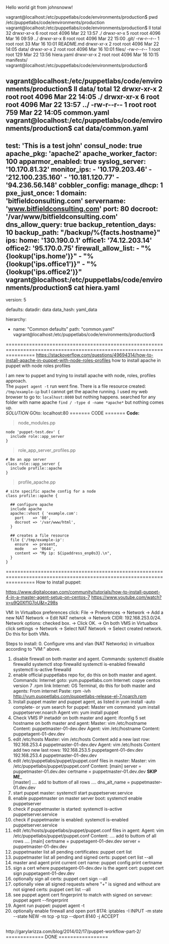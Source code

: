Hello world git from johnsnoww!


vagrant@localhost:/etc/puppetlabs/code/environments/production$ pwd
/etc/puppetlabs/code/environments/production
vagrant@localhost:/etc/puppetlabs/code/environments/production$ ll
total 32
drwxr-xr-x 6 root root 4096 Mar 22 13:57 ./
drwxr-xr-x 5 root root 4096 Mar 16 09:59 ../
drwxr-xr-x 8 root root 4096 Mar 22 15:00 .git/
-rw-r--r-- 1 root root   33 Mar 16 10:01 README.md
drwxr-xr-x 2 root root 4096 Mar 22 14:05 data/
drwxr-xr-x 2 root root 4096 Mar 16 10:01 files/
-rw-r--r-- 1 root root  129 Mar 22 13:56 hiera.yaml
drwxr-xr-x 2 root root 4096 Mar 16 10:15 manifests/
vagrant@localhost:/etc/puppetlabs/code/environments/production$ 

vagrant@localhost:/etc/puppetlabs/code/environments/production$ ll data/
total 12
drwxr-xr-x 2 root root 4096 Mar 22 14:05 ./
drwxr-xr-x 6 root root 4096 Mar 22 13:57 ../
-rw-r--r-- 1 root root  759 Mar 22 14:05 common.yaml
vagrant@localhost:/etc/puppetlabs/code/environments/production$ cat data/common.yaml 
---
  test: 'This is a test john'
  consul_node: true
  apache_pkg: 'apache2'
  apache_worker_factor: 100
  apparmor_enabled: true
  syslog_server: '10.170.81.32'
  monitor_ips:
    - '10.179.203.46'
    - '212.100.235.160'
    - '10.181.120.77'
    - '94.236.56.148'
  cobbler_config:
    manage_dhcp: 1
    pxe_just_once: 1
  domain: 'bitfieldconsulting.com'
  servername: 'www.bitfieldconsulting.com'
  port: 80
  docroot: '/var/www/bitfieldconsulting.com'
  dns_allow_query: true
  backup_retention_days: 10
  backup_path: "/backup/%{facts.hostname}"
  ips:
    home: '130.190.0.1'
    office1: '74.12.203.14'
    office2: '95.170.0.75'
  firewall_allow_list:
    - "%{lookup('ips.home')}"
    - "%{lookup('ips.office1')}"
    - "%{lookup('ips.office2')}"
vagrant@localhost:/etc/puppetlabs/code/environments/production$ cat hiera.yaml 
---
version: 5

defaults:
  datadir: data
  data_hash: yaml_data

hierarchy:
  - name: "Common defaults"
    path: "common.yaml"
vagrant@localhost:/etc/puppetlabs/code/environments/production$ 



======================================================================================================================
https://stackoverflow.com/questions/49694314/how-to-install-apache-in-puppet-with-node-roles-profiles
how to install apache in puppet with node roles profiles

I am new to puppet and trying to install apache with node, roles, profiles approach. <br> The `puppet agent -t` run went fine. There is a file resource created: `/tmp/example-ip` but I cannot get the apache running. I used my web browser to go to: `localhost:8080` but nothing happens. searched for any folder with name apache `find / -type d -name *apache*` but nothing comes up. <br>*SOLUTION* GOto: localhost:80
======= CODE =======
**Code:**

> node_modules.pp

    node 'puppet-test.dev' {
      include role::app_server
    }

> role_app_server_profiles.pp

    # Be an app server
    class role::app_server {
      include profile::apache
    }

> profile_apache.pp

    # site specific apache config for a node
    class profile::apache {
    
      ## configure apache 
      include apache
      apache::vhost { 'example.com':
        port    => '80',
        docroot => '/var/www/html',
      }
    
      ## creates a file resource
      file {'/tmp/example-ip':
        ensure  => present,
        mode    => '0644',
        content => "My ip: ${ipaddress_enp0s3}.\n",
      }
    }

======================================================================================================================
How to install puppet:

https://www.digitalocean.com/community/tutorials/how-to-install-puppet-4-in-a-master-agent-setup-on-centos-7 
https://www.youtube.com/watch?v=u9Q0Xf1G7oU&t=298s

VM: In Virtualbox preferences click: File -> Preferences -> Network -> Add a new NAT Network -> Edit NAT netwrok -> Network CIDR: 192.168.253.0/24. Network options: checked box. -> Click OK. -> On both VMS in Virtualbox click settings -> Network -> Select NAT Network -> Select created network. Do this for both VMs.

Steps to install: 
0. Configure vms and vlan (NAT Networks) in virtualbox according to "VM:" above. 
1. disable firewall on both master and agent. Commands: 
    systemctl disable firewalld
    systemctl stop firewalld
    systemctl is-enabled firewalld
    systemctl is-active firewalld
2.  enable official puppetlabs repo for, do this on both master and agent. Commands: 
    Internet goto: yum.puppetlabs.com
    Internet: copye centos version 7 .rpm link
    Internet: OS Terminal, do this for both master and agents: 
    From internet Paste: rpm -ivh http://yum.puppetlabs.com/puppetlabs-release-el-7.noarch.rpm
3.  Install puppet master and puppet agent, as listed in yum install -auto complete- or yum search for puppet:
    Master vm command: yum install puppetserver.noarch
    Agent vm: yum install puppet
4.  Check VMS IP inetaddr on both master and agent: ifconfig
5   set hostname on both master and agent:
    Master: vim /etc/hostname
    Content:
            puppetmaster-01-dev.dev
    Agent: vim /etc/hostname
    Content: 
            puppetagent-01-dev.dev
6.  edit /etc/hosts
    Master: vim /etc/hosts
    Content add a new last row: 
            192.168.253.4 puppetmaster-01-dev.dev
    Agent: vim /etc/hosts
    Content add two new last rows: 
            192.168.253.5 puppetagent-01-dev.dev
            192.168.253.4 puppetmaster-01-dev.dev
7.  edit /etc/puppetlabs/puppet/puppet.conf files in master:
    Master: vim /etc/puppetlabs/puppet/puppet.conf
    Content: 
            [main]
            server = puppetmaster-01.dev.dev
            certname = puppetmaster-01.dev.dev
__SKIP ME___            
            [master]
            .... add to buttom of all rows ....
            dns_alt_name = puppetmaster-01.dev.dev
8.  start puppet master: systemctl start puppetserver.service
9.  enable puppetmaster on master server boot: systemctl enable puppetserver
10. check if puppetmaster is started: systemctl is-active puppetserver.service
11. check if puppetmaster is enabled: systemctl is-enabled puppetserver.service
12. edit /etc/hosts/puppetlabs/puppet/puppet.conf files in agent: 
    Agent: vim /etc/puppetlabs/puppet/puppet.conf
    Content: 
            .... add to buttom of all rows ....
            [main]
            certname = puppetagent-01-dev.dev
            server = puppetmaster-01-dev.dev
13. puppetmaster list all pending certificates: puppet cert list
14. puppetmaster list all pending and signed certs: puppet cert list --all
15. master and agent print current cert name: puppet config print certname
16. sign a cert where puppetagent-01-dev.dev is the agent cert: puppet cert sign puppetagent-01-dev.dev
17. optionally sign all certs: puppet cert sign --all
18. optionally view all signed requests where "+" is signed and without are not signed certs: puppet cert list --all
19. see puppet agent cert fingerprint to match with signed on servewr: puppet agent --fingerprint
20. Agent run puppet: puppet agent -t
21. optionally enable firewall and open port 8174: iptables -I INPUT -m state --state NEW -m tcp -p tcp --dport 8140 -j ACCEPT

<br>
http://garylarizza.com/blog/2014/02/17/puppet-workflow-part-2/
<br>
============= DONE =================
            
    

